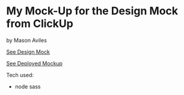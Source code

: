# My Mock-Up for the Design Mock from ClickUp

by Mason Aviles

[See Design Mock](https://www.figma.com/file/qNLG2DvzowucTvhyYoM6KB/HTML-%26-CSS-Engineer-Mini-Project?node-id=0%3A1)

[See Deployed Mockup](https://mystifying-archimedes-be89df.netlify.app)

Tech used:
- node sass
